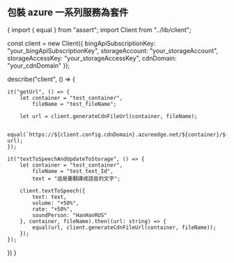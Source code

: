 ## 包裝 azure 一系列服務為套件
{
import { equal } from "assert";
import Client from "../lib/client";

const client = new Client({
    bingApiSubscriptionKey: "your_bingApiSubscriptionKey",
    storageAccount: "your_storageAccount",
    storageAccessKey: "your_storageAccessKey",
    cdnDomain: "your_cdnDomain"
});

describe("client", () => {

    it("getUrl", () => {
        let container = "test_container",
            fileName = "test_fileName";

        let url = client.generateCdnFileUrl(container, fileName);

        equal(`https://${client.config.cdnDomain}.azureedge.net/${container}/${fileName}.mp3`, url);
    });

    it("textToSpeechAndUpdateToStorage", () => {
        let container = "test_container",
            fileName = "test_text_Id",
            text = "這是要翻譯成語音的文字";

        client.textToSpeech({
            text: text,
            volume: "+50%",
            rate: "+50%",
            soundPerson: "HanHanRUS"
        }, container, fileName).then((url: string) => {
            equal(url, client.generateCdnFileUrl(container, fileName));
        });
    });
})
}
